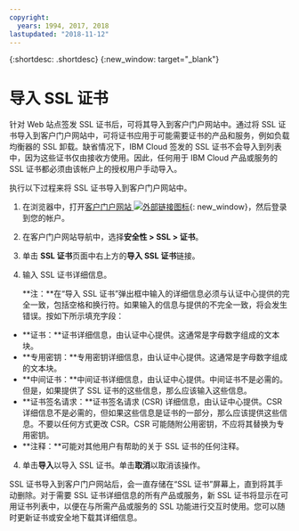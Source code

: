```yaml
---
copyright:
  years: 1994, 2017, 2018
lastupdated: "2018-11-12"
---
```


{:shortdesc: .shortdesc}
{:new_window: target="_blank"}

# 导入 SSL 证书

针对 Web 站点签发 SSL 证书后，可将其导入到客户门户网站中。通过将 SSL 证书导入到客户门户网站中，可将证书应用于可能需要证书的产品和服务，例如负载均衡器的 SSL 卸载。缺省情况下，IBM Cloud 签发的 SSL 证书不会导入到列表中，因为这些证书仅由接收方使用。因此，任何用于 IBM Cloud 产品或服务的 SSL 证书都必须由该帐户上的授权用户手动导入。

执行以下过程来将 SSL 证书导入到客户门户网站中。

1. 在浏览器中，打开[客户门户网站 ![外部链接图标](../../icons/launch-glyph.svg "外部链接图标")](https://control.softlayer.com/){: new_window}，然后登录到您的帐户。
2. 在客户门户网站导航中，选择**安全性 > SSL > 证书**。
3. 单击 **SSL 证书**页面中右上方的**导入 SSL 证书**链接。
2. 输入 SSL 证书详细信息。 

	**注：**在“导入 SSL 证书”弹出框中输入的详细信息必须与认证中心提供的完全一致，包括空格和换行符。如果输入的信息与提供的不完全一致，将会发生错误。按如下所示填充字段：
  - **证书：**证书详细信息，由认证中心提供。这通常是字母数字组成的文本块。
  - **专用密钥：**专用密钥详细信息，由认证中心提供。这通常是字母数字组成的文本块。
  - **中间证书：**中间证书详细信息，由认证中心提供。中间证书不是必需的。但是，如果提供了 SSL 证书的这些信息，那么应该输入这些信息。
  - **证书签名请求：**证书签名请求 (CSR) 详细信息，由认证中心提供。CSR 详细信息不是必需的，但如果这些信息是证书的一部分，那么应该提供这些信息。不要以任何方式更改 CSR。CSR 可能随附公用密钥，不应将其替换为专用密钥。
  - **注释：**可能对其他用户有帮助的关于 SSL 证书的任何注释。
4. 单击**导入**以导入 SSL 证书。单击**取消**以取消该操作。

SSL 证书导入到客户门户网站后，会一直存储在“SSL 证书”屏幕上，直到将其手动删除。对于需要 SSL 证书详细信息的所有产品或服务，新 SSL 证书将显示在可用证书列表中，以便在与所需产品或服务的 SSL 功能进行交互时使用。您可以随时更新证书或安全地下载其详细信息。
